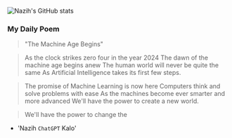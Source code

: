 
![Nazih's GitHub stats](https://github-readme-stats-eu6q8drbf-nazihkalo-cybertinolab.vercel.app/api?username=nazihkalo&show_icons=true&count_private=true&theme=dark)

### My Daily Poem
<!-- daily_poem starts -->


>"The Machine Age Begins"

>As the clock strikes zero four in the year 2024
The dawn of the machine age begins anew
The human world will never be quite the same
As Artificial Intelligence takes its first few steps.

>The promise of Machine Learning is now here
Computers think and solve problems with ease
As the machines become ever smarter and more advanced
We'll have the power to create a new world.

>We'll have the power to change the
- 'Nazih `ChatGPT` Kalo'
<!-- daily_poem ends -->

